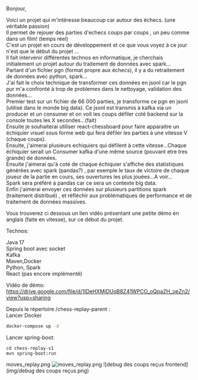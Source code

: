 Bonjour,

Voici un projet qui m'intéresse beaucoup car autour des échecs.  (une véritable passion)  
Il permet de rejouer des parties d'echecs coups par coups , un peu comme dans un film!  (temps réel)  
C'est un projet en cours de développement et ce que vous voyez à ce jour n'est que le début du projet ...   
Il fait intervenir différentes technos en informatique, je cherchais initialement un projet autour du traitement de données avec spark...    
Partant d'un fichier pgn (format propre aux échecs), il y a du retraitement de données avec python, spark...  
J'ai fait le choix technique de transformer ces données en jsonl car le pgn pur m'a confronté à trop de problemes dans le nettoyage, validation des données...  
Premier test sur un fichier de 66 000 parties, je transforme ce pgn en jsonl (utilisé dans le monde big data).
Ce jsonl est transmis à kafka via un producer et un consumer et on voit les coups défiler coté backend sur la console toutes les X secondes...(fait)  
Ensuite je souhaiterai utiliser react-chessboard pour faire apparaitre un échiquier visuel sous forme web qui fera défiler les parties à une vitesse V (chaque coups).   
Ensuite, j'aimerai plusieurs echiquiers qui défilent à cette vitesse...Chaque échiquier serait un Consumer kafka d'une même source (pouvant etre tres grande) de données.    
Ensuite j'aimerai qu'à coté de chaque échiquier s'affiche des statistiques générées avec spark (pandas?) , par exemple le taux de victoire de chaque joueur de la partie en cours, ses ouvertures les plus jouées...A voir...    
Spark sera préféré à pandas car ce sera un contexte big data.  
Enfin j'aimerai envoyer ces données sur plusieurs partitions spark (traitement distribué) , et réfléchir aux problématiques de performance et de traitement de données massives.

Vous trouverez ci dessous un lien vidéo présentant une petite démo en anglais (faite en vitesse), sur ce début du projet.

Technos:

Java 17  
Spring boot avec socket  
Kafka   
Maven,Docker   
Python, Spark   
React (pas encore implémenté)

Vidéo de démo:  
https://drive.google.com/file/d/1IDeHXMiDUqB8Z41WPCO_oQpaZH_oeZn2/view?usp=sharing

Depuis le répertoire /chess-replay-parent :  
Lancer Docker

```bash  
docker-compose up -d  
```
Lancer spring-boot:
```code   
cd chess-replay-v1
mvn spring-boot:run
```

moves_replay.png
![moves_replay.png](img/moves_replay.png)
![debug des coups reçus frontend](img/debug des coups reçus.png) 



